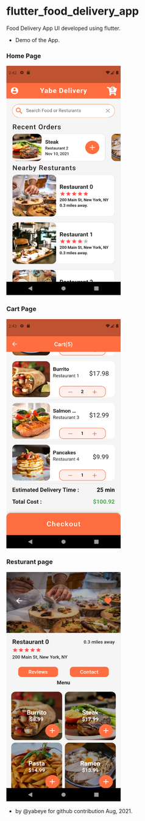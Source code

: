 # flutter_food_delivery_app

Food Delivery App UI developed using flutter.


* Demo of the App. 
### Home Page 
<img src="https://github.com/yabeye/flutter-food-delivery-app-ui/blob/master/screenshots/home.png" alt="release" width="300" height="600"/>

### Cart Page
<img src="https://github.com/yabeye/flutter-food-delivery-app-ui/blob/master/screenshots/cart.png" alt="release" width="300" height="600"/>

### Resturant page
<img src="https://github.com/yabeye/flutter-food-delivery-app-ui/blob/master/screenshots/rest.png" alt="release" width="300" height="600"/>

* by @yabeye for github contribution Aug, 2021.
